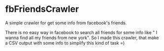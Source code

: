 # fbFriendsCrawler
A simple crawler for get some info from facebook's friends.

There is no easy way in facebook to search all friends for some info like " I wanna find all my friends from new york". So I made this crawler, that make a CSV output with some info to simplify this kind of task =)
